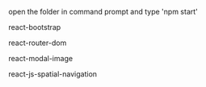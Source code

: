 <!--steps to run codes-->
open the folder in command prompt and type 'npm start'

<!--library used-->

react-bootstrap

react-router-dom

react-modal-image

react-js-spatial-navigation

